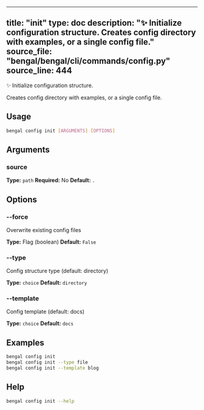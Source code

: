 
---
title: "init"
type: doc
description: "✨ Initialize configuration structure.  Creates config directory with examples, or a single config file."
source_file: "bengal/bengal/cli/commands/config.py"
source_line: 444
---

✨ Initialize configuration structure.

Creates config directory with examples, or a single config file.


## Usage

```bash
bengal config init [ARGUMENTS] [OPTIONS]
```

## Arguments

### source

**Type:** `path`
**Required:** No
**Default:** `.`


## Options

### --force

Overwrite existing config files

**Type:** Flag (boolean)
**Default:** `False`

### --type

Config structure type (default: directory)

**Type:** `choice`
**Default:** `directory`

### --template

Config template (default: docs)

**Type:** `choice`
**Default:** `docs`



## Examples

```bash
bengal config init
bengal config init --type file
bengal config init --template blog
```



## Help

```bash
bengal config init --help
```
